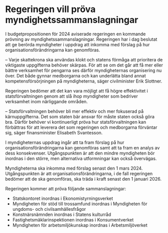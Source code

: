 # Regeringen vill pröva myndighetssammanslagningar

I budgetpropositionen för 2024 aviserade regeringen en kommande prövning av myndighetssammanslagningar. Regeringen har i dag beslutat att ge berörda myndigheter i uppdrag att inkomma med förslag på hur organisationsförändringarna kan genomföras.

– Varje skattekrona ska användas klokt och statens förmåga att prioritera de viktigaste uppgifterna behöver skärpas. För att se om det går att få mer eller bättre verksamhet för pengarna ses därför myndigheternas organisering nu över. Det både gynnar medborgarna och kan underlätta bland annat kompetensförsörjningen på myndigheterna, säger civilminister Erik Slottner.

Regeringen bedömer att det kan vara möjligt att få högre effektivitet i statsförvaltningen genom att slå ihop myndigheter som bedriver verksamhet inom närliggande områden.

– Statsförvaltningen behöver bli mer effektiv och mer fokuserad på kärnuppgifterna. Det som staten bär ansvar för måste staten också göra bra. Därför behöver vi kontinuerligt pröva hur statsförvaltningen kan förbättras för att leverera det som regeringen och medborgarna förväntar sig, säger finansminister Elisabeth Svantesson.

I myndigheternas uppdrag ingår att ta fram förslag på hur organisationsförändringarna kan genomföras samt att ta fram en analys av dess konsekvenser. Utgångspunkten är att den mindre myndigheten bör inordnas i den större, men alternativa utformningar kan också övervägas.

Myndigheterna ska inkomma med förslag senast den 1 mars 2024. Utgångspunkten är att organisationsförändringarna, i de fall regeringen bedömer att de ska genomföras, ska träda i kraft senast den 1 januari 2026.

Regeringen kommer att pröva följande sammanslagningar:

* Statskontoret inordnas i Ekonomistyrningsverket
* Myndigheten för stöd till trossamfund inordnas i Myndigheten för ungdoms- och civilsamhällesfrågor
* Konstnärsnämnden inordnas i Statens kulturråd
* Fastighetsmäklarinspektionen inordnas i Konsumentverket
* Myndigheten för arbetsmiljökunskap inordnas i Arbetsmiljöverket
